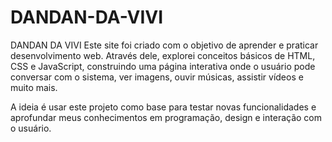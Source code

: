 # DANDAN-DA-VIVI
DANDAN DA VIVI
Este site foi criado com o objetivo de aprender e praticar desenvolvimento web. Através dele, explorei conceitos básicos de HTML, CSS e JavaScript, construindo uma página interativa onde o usuário pode conversar com o sistema, ver imagens, ouvir músicas, assistir vídeos e muito mais.

A ideia é usar este projeto como base para testar novas funcionalidades e aprofundar meus conhecimentos em programação, design e interação com o usuário.

